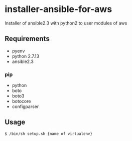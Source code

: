 # installer-ansible-for-aws
Installer of ansible2.3 with python2 to user modules of aws

## Requirements
- pyenv
- python 2.7.13
- ansible2.3

### pip
- python
- boto
- boto3
- botocore
- configparser


## Usage

```
$ /bin/sh setup.sh {name of virtualenv}
```
